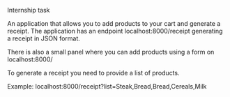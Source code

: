Internship task

An application that allows you to add products to your cart and generate a receipt. 
The application has an endpoint localhost:8000/receipt generating a receipt in JSON format. 

There is also a small panel where you can add products using a form on localhost:8000/

To generate a receipt you need to provide a list of products. 

Example: localhost:8000/receipt?list=Steak,Bread,Bread,Cereals,Milk
